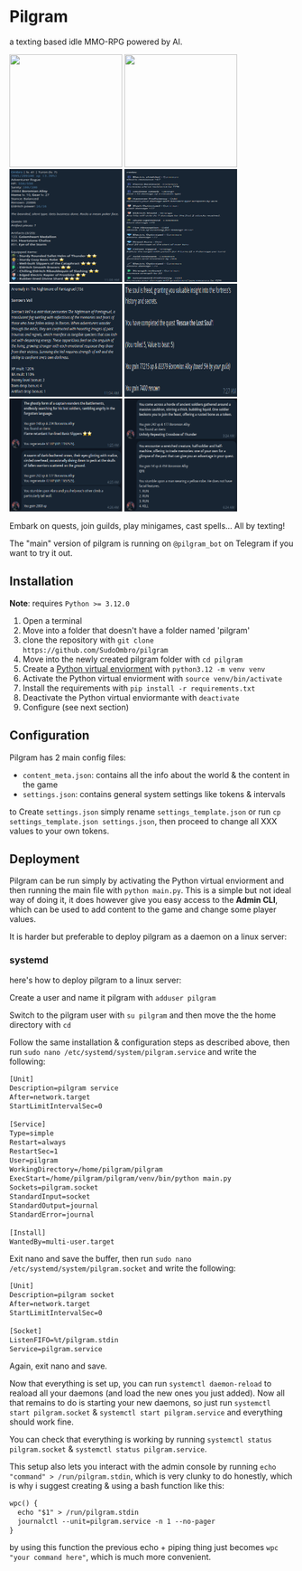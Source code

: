 # Pilgram
a texting based idle MMO-RPG powered by AI.

<div>
  <img src="https://github.com/SudoOmbro/pilgram/blob/master/screenshots/img1.png" style=" width:200px ; height:200px" >
  <img src="https://github.com/SudoOmbro/pilgram/blob/master/screenshots/img2.png" style=" width:200px ; height:200px" >
  <img src="https://github.com/SudoOmbro/pilgram/blob/master/screenshots/img3.png" style=" width:200px ; height:200px" >
  <img src="https://github.com/SudoOmbro/pilgram/blob/master/screenshots/img4.png" style=" width:200px ; height:200px" >
  <img src="https://github.com/SudoOmbro/pilgram/blob/master/screenshots/img5.png" style=" width:200px ; height:200px" >
  <img src="https://github.com/SudoOmbro/pilgram/blob/master/screenshots/img6.png" style=" width:200px ; height:200px" >
  <img src="https://github.com/SudoOmbro/pilgram/blob/master/screenshots/img7.png" style=" width:200px ; height:200px" >
  <img src="https://github.com/SudoOmbro/pilgram/blob/master/screenshots/img8.png" style=" width:200px ; height:200px" >
</div>

Embark on quests, join guilds, play minigames, cast spells... All by texting!

The "main" version of pilgram is running on `@pilgram_bot` on Telegram if you want to try it out.

## Installation
**Note**: requires `Python >= 3.12.0`

1. Open a terminal
2. Move into a folder that doesn't have a folder named 'pilgram'
3. clone the repository with `git clone https://github.com/SudoOmbro/pilgram`
4. Move into the newly created pilgram folder with `cd pilgram`
5. Create a [Python virtual enviorment](https://docs.python.org/3/library/venv.html) with `python3.12 -m venv venv`
6. Activate the Python virtual enviorment with `source venv/bin/activate`
7. Install the requirements with `pip install -r requirements.txt`
8. Deactivate the Python virtual enviormante with `deactivate`
9. Configure (see next section)

## Configuration
Pilgram has 2 main config files: 
- `content_meta.json`: contains all the info about the world & the content in the game
- `settings.json`: contains general system settings like tokens & intervals

to Create `settings.json` simply rename `settings_template.json` or run `cp settings_template.json settings.json`, then proceed to change all XXX values to your own tokens.

## Deployment
Pilgram can be run simply by activating the Python virtual enviorment and then running the main file with `python main.py`. 
This is a simple but not ideal way of doing it, it does however give you easy access to the **Admin CLI**, which can be used to add content to the game and change some player values.

It is harder but preferable to deploy pilgram as a daemon on a linux server:

### systemd
here's how to deploy pilgram to a linux server:

Create a user and name it pilgram with `adduser pilgram`

Switch to the pilgram user with `su pilgram` and then move the the home directory with `cd`

Follow the same installation & configuration steps as described above, then run `sudo nano /etc/systemd/system/pilgram.service` and write the following:
```console
[Unit]
Description=pilgram service
After=network.target
StartLimitIntervalSec=0

[Service]
Type=simple
Restart=always
RestartSec=1
User=pilgram
WorkingDirectory=/home/pilgram/pilgram
ExecStart=/home/pilgram/pilgram/venv/bin/python main.py
Sockets=pilgram.socket
StandardInput=socket
StandardOutput=journal
StandardError=journal

[Install]
WantedBy=multi-user.target
```
Exit nano and save the buffer, then run `sudo nano /etc/systemd/system/pilgram.socket` and write the following:
```console
[Unit]
Description=pilgram socket
After=network.target
StartLimitIntervalSec=0

[Socket]
ListenFIFO=%t/pilgram.stdin
Service=pilgram.service
```
Again, exit nano and save.

Now that everything is set up, you can run `systemctl daemon-reload` to reaload all your daemons (and load the new ones you just added).
Now all that remains to do is starting your new daemons, so just run `systemctl start pilgram.socket` & `systemctl start pilgram.service` and everything should work fine.

You can check that everything is working by running `systemctl status pilgram.socket` & `systemctl status pilgram.service`.

This setup also lets you interact with the admin console by running `echo "command" > /run/pilgram.stdin`, which is very clunky to do honestly, which is why i suggest creating & using a bash function like this:
```console
wpc() {
  echo "$1" > /run/pilgram.stdin
  journalctl --unit=pilgram.service -n 1 --no-pager
}
```
by using this function the previous echo + piping thing just becomes `wpc "your command here"`, which is much more convenient.
